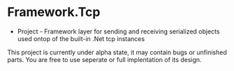 # Framework.Tcp

- Project -
Framework layer for sending and receiving serialized objects used ontop of the built-in .Net tcp instances

This project is currently under alpha state, it may contain bugs or unfinished parts.
You are free to use seperate or full implentation of its design.
